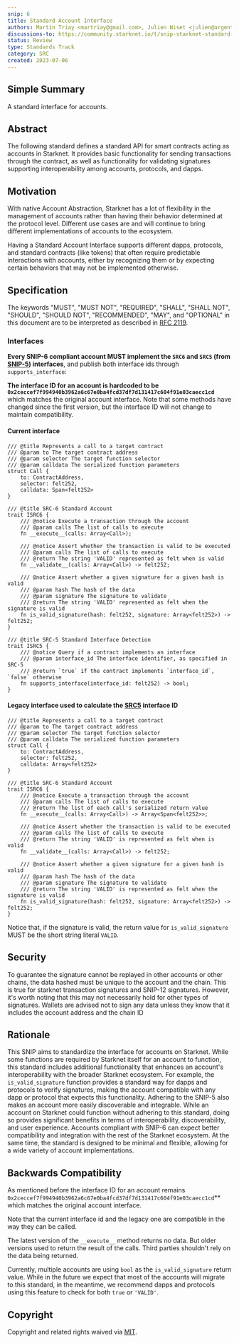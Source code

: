 ```yaml
---
snip: 6
title: Standard Account Interface
authors: Martín Triay <martriay@gmail.com>, Julien Niset <julien@argent.xyz>, Eric Nordelo <eric.nordelo39@gmail.com>, Sergio Garcia <sergio@argent.xyz>, Yoav Gaziel <yoav.gaziel@braavos.app>
discussions-to: https://community.starknet.io/t/snip-starknet-standard-account/95665
status: Review
type: Standards Track
category: SRC
created: 2023-07-06
---
```


## Simple Summary

A standard interface for accounts.

## Abstract

The following standard defines a standard API for smart contracts acting as accounts in Starknet. It provides basic functionality for sending transactions through the contract, as well as functionality for validating signatures supporting interoperability among accounts, protocols, and dapps.


## Motivation

With native Account Abstraction, Starknet has a lot of flexibility in the management of accounts rather than having their behavior determined at the protocol level. Different use cases are and will continue to bring different implementations of accounts to the ecosystem.

Having a Standard Account Interface supports different dapps, protocols, and standard contracts (like tokens) that often require predictable interactions with accounts, either by recognizing them or by expecting certain behaviors that may not be implemented otherwise.

## Specification

The keywords "MUST", "MUST NOT", "REQUIRED", "SHALL", "SHALL NOT", "SHOULD", "SHOULD NOT", "RECOMMENDED", "MAY", and "OPTIONAL" in this document are to be interpreted as described in [RFC 2119](https://www.ietf.org/rfc/rfc2119.txt).

### Interfaces

**Every SNIP-6 compliant account MUST implement the `SRC6` and `SRC5` (from [SNIP-5](./snip-5.md)) interfaces**, and publish both interface ids through `supports_interface`:

**The interface ID for an account is hardcoded to be `0x2ceccef7f994940b3962a6c67e0ba4fcd37df7d131417c604f91e03caecc1cd`** which matches the original account interface. Note that some methods have changed since the first version, but the interface ID will not change to maintain compatibility.

#### Current interface

```cairo
/// @title Represents a call to a target contract
/// @param to The target contract address
/// @param selector The target function selector
/// @param calldata The serialized function parameters
struct Call {
    to: ContractAddress,
    selector: felt252,
    calldata: Span<felt252>
}

/// @title SRC-6 Standard Account
trait ISRC6 {
    /// @notice Execute a transaction through the account
    /// @param calls The list of calls to execute
    fn __execute__(calls: Array<Call>);

    /// @notice Assert whether the transaction is valid to be executed
    /// @param calls The list of calls to execute
    /// @return The string 'VALID' represented as felt when is valid
    fn __validate__(calls: Array<Call>) -> felt252;

    /// @notice Assert whether a given signature for a given hash is valid
    /// @param hash The hash of the data
    /// @param signature The signature to validate
    /// @return The string 'VALID' represented as felt when the signature is valid
    fn is_valid_signature(hash: felt252, signature: Array<felt252>) -> felt252;
}

/// @title SRC-5 Standard Interface Detection
trait ISRC5 {
    /// @notice Query if a contract implements an interface
    /// @param interface_id The interface identifier, as specified in SRC-5
    /// @return `true` if the contract implements `interface_id`, `false` otherwise
    fn supports_interface(interface_id: felt252) -> bool;
}
```



#### Legacy interface used to calculate the [SRC5](./snip-5.md) interface ID

```cairo
/// @title Represents a call to a target contract
/// @param to The target contract address
/// @param selector The target function selector
/// @param calldata The serialized function parameters
struct Call {
    to: ContractAddress,
    selector: felt252,
    calldata: Array<felt252>
}

/// @title SRC-6 Standard Account
trait ISRC6 {
    /// @notice Execute a transaction through the account
    /// @param calls The list of calls to execute
    /// @return The list of each call's serialized return value
    fn __execute__(calls: Array<Call>) -> Array<Span<felt252>>;

    /// @notice Assert whether the transaction is valid to be executed
    /// @param calls The list of calls to execute
    /// @return The string 'VALID' is represented as felt when is valid
    fn __validate__(calls: Array<Call>) -> felt252;

    /// @notice Assert whether a given signature for a given hash is valid
    /// @param hash The hash of the data
    /// @param signature The signature to validate
    /// @return The string 'VALID' is represented as felt when the signature is valid
    fn is_valid_signature(hash: felt252, signature: Array<felt252>) -> felt252;
}
```

Notice that, if the signature is valid, the return value for `is_valid_signature` MUST be the short string literal `VALID`.

## Security

To guarantee the signature cannot be replayed in other accounts or other chains, the data hashed must be unique to the account and the chain.
This is true for starknet transaction signatures and SNIP-12 signatures. However, it's worth noting that this may not necessarily hold for other types of signatures.
Wallets are advised not to sign any data unless they know that it includes the account address and the chain ID

## Rationale

This SNIP aims to standardize the interface for accounts on Starknet. While some functions are required by Starknet itself for an account to function, this standard includes additional functionality that enhances an account's interoperability with the broader Starknet ecosystem.
For example, the `is_valid_signature` function provides a standard way for dapps and protocols to verify signatures, making the account compatible with any dapp or protocol that expects this functionality. Adhering to the SNIP-5 also makes an account more easily discoverable and integrable.
While an account on Starknet could function without adhering to this standard, doing so provides significant benefits in terms of interoperability, discoverability, and user experience. Accounts compliant with SNIP-6 can expect better compatibility and integration with the rest of the Starknet ecosystem.
At the same time, the standard is designed to be minimal and flexible, allowing for a wide variety of account implementations.

## Backwards Compatibility

As mentioned before the interface ID for an account remains `0x2ceccef7f994940b3962a6c67e0ba4fcd37df7d131417c604f91e03caecc1cd`** which matches the original account interface. 

Note that the current interface id and the legacy one are compatible in the way they can be called.

The latest version of the `__execute__` method returns no data. But older versions used to return the result of the calls. Third parties shouldn't rely on the data being returned.

Currently, multiple accounts are using `bool` as the `is_valid_signature` return value. While in the future we expect that most of the accounts will migrate to this standard, in the meantime, we recommend dapps and protocols using this feature to check for both `true` or `'VALID'`.

## Copyright

Copyright and related rights waived via [MIT](../LICENSE).
